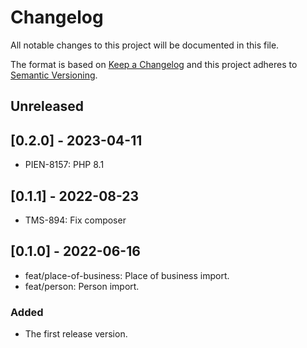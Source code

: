 # Changelog

All notable changes to this project will be documented in this file.

The format is based on [Keep a Changelog][keep-changelog]
and this project adheres to [Semantic Versioning][semver].

## Unreleased

## [0.2.0] - 2023-04-11

- PIEN-8157: PHP 8.1

## [0.1.1] - 2022-08-23

- TMS-894: Fix composer

## [0.1.0] - 2022-06-16

- feat/place-of-business: Place of business import.
- feat/person: Person import.

### Added

- The first release version.

[keep-changelog]: http://keepachangelog.com/en/1.0.0/

[semver]: http://semver.org/spec/v2.0.0.html
